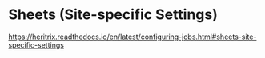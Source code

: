 # Sheets (Site-specific Settings)
https://heritrix.readthedocs.io/en/latest/configuring-jobs.html#sheets-site-specific-settings
